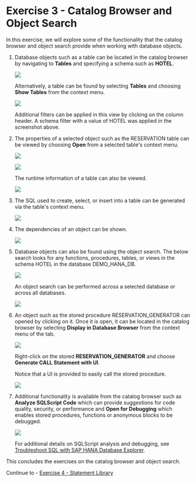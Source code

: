 # Exercise 3 - Catalog Browser and Object Search

In this exercise, we will explore some of the functionality that the catalog browser and object search provide when working with database objects. 

1. Database objects such as a table can be located in the catalog browser by navigating to **Tables** and specifying a schema such as **HOTEL**.

    ![](images/TablesInCatalogBrowser.png)

    Alternatively, a table can be found by selecting **Tables** and choosing **Show Tables** from the context menu.
    
    ![](images/TablesInCatalogBrowser2.png)

    Additional filters can be applied in this view by clicking on the column header.  A schema filter with a value of HOTEL was applied in the screenshot above.

2. The properties of a selected object such as the RESERVATION table can be viewed by choosing **Open** from a selected table's context menu.

    ![](images/OpenTable.png)

    ![](images/TableColumns.png)

    The runtime information of a table can also be viewed.

    ![](images/RuntimeInformation.png)

3.  The SQL used to create, select, or insert into a table can be generated via the table's context menu. 

    ![](images/GenerateCreate.png)

4. The dependencies of an object can be shown.  

    ![](images/FindDepencies.png)

5. Database objects can also be found using the object search.  The below search looks for any functions, procedures, tables, or views in the schema HOTEL in the database DEMO_HANA_DB. 

    ![](images/ObjectSearch.png)

    An object search can be performed across a selected database or across all databases.

    ![](images/SearchAcrossAllDatabases.png)

6. An object such as the stored procedure RESERVATION_GENERATOR can opened by clicking on it.  Once it is open, it can be located in the catalog browser by selecting **Display in Database Browser** from the context menu of the tab.

    ![](images/RevealInCatalogBrowser.png)

    Right-click on the stored **RESERVATION_GENERATOR** and choose **Generate CALL Statement with UI**.

    Notice that a UI is provided to easily call the stored procedure.

    ![](images/CallStoredProcedure.png)

7. Additional functionality is available from the catalog browser such as **Analyze SQLScript Code** which can provide suggestions for code quality, security, or performance and **Open for Debugging** which enables stored procedures, functions or anonymous blocks to be debugged. 

    ![](images/AnalyzeSQLScriptCode.png)

    For additional details on SQLScript analysis and debugging, see [Troubleshoot SQL with SAP HANA Database Explorer](https://developers.sap.com/tutorials/hana-dbx-troubleshooting.html).

This concludes the exercises on the catalog browser and object search.

Continue to - [Exercise 4 - Statement Library ](../ex4/README.md)